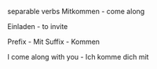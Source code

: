 separable verbs
Mitkommen - come along

Einladen - to invite

Prefix - Mit
Suffix - Kommen

I come along with you - Ich komme dich mit